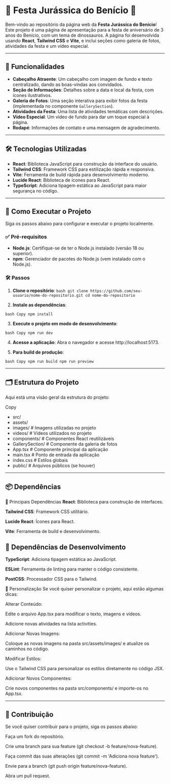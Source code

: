 # 🦖 Festa Jurássica do Benício 🦕

Bem-vindo ao repositório da página web da **Festa Jurássica do Benício**! Este projeto é uma página de apresentação para a festa de aniversário de 3 anos do Benício, com um tema de dinossauros. A página foi desenvolvida usando **React**, **Tailwind CSS** e **Vite**, e inclui seções como galeria de fotos, atividades da festa e um vídeo especial.

---

## 🚀 Funcionalidades

- **Cabeçalho Atraente**: Um cabeçalho com imagem de fundo e texto centralizado, dando as boas-vindas aos convidados.
- **Seção de Informações**: Detalhes sobre a data e local da festa, com ícones ilustrativos.
- **Galeria de Fotos**: Uma seção interativa para exibir fotos da festa (implementada no componente `GallerySection`).
- **Atividades da Festa**: Uma lista de atividades temáticas com descrições.
- **Vídeo Especial**: Um vídeo de fundo para dar um toque especial à página.
- **Rodapé**: Informações de contato e uma mensagem de agradecimento.

---

## 🛠️ Tecnologias Utilizadas

- **React**: Biblioteca JavaScript para construção da interface do usuário.
- **Tailwind CSS**: Framework CSS para estilização rápida e responsiva.
- **Vite**: Ferramenta de build rápida para desenvolvimento moderno.
- **Lucide React**: Biblioteca de ícones para React.
- **TypeScript**: Adiciona tipagem estática ao JavaScript para maior segurança no código.

---

## 📂 Como Executar o Projeto

Siga os passos abaixo para configurar e executar o projeto localmente.

### ✅ Pré-requisitos

- **Node.js**: Certifique-se de ter o Node.js instalado (versão 18 ou superior).
- **npm**: Gerenciador de pacotes do Node.js (vem instalado com o Node.js).

### 🛠️ Passos

1. **Clone o repositório**:
   ``bash
   git clone https://github.com/seu-usuario/nome-do-repositorio.git
   cd nome-do-repositorio``
   
2. **Instale as dependências**:

``bash
Copy
npm install``

3. **Execute o projeto em modo de desenvolvimento**:

``bash
Copy
npm run dev``

4. **Acesse a aplicação**:
Abra o navegador e acesse http://localhost:5173.

5. **Para build de produção**:

``bash
Copy
npm run build
npm run preview``

---

## 🗂️ Estrutura do Projeto
Aqui está uma visão geral da estrutura do projeto:

Copy
- src/
 - assets/
  -  images/          # Imagens utilizadas no projeto
   - videos/          # Vídeos utilizados no projeto
 - components/        # Componentes React reutilizáveis
  -  GallerySection/  # Componente da galeria de fotos
  - App.tsx            # Componente principal da aplicação
  - main.tsx           # Ponto de entrada da aplicação
  - index.css          # Estilos globais
- public/              # Arquivos públicos (se houver)


---

## 📦 Dependências
📌 Principais Dependências
**React**: Biblioteca para construção de interfaces.

**Tailwind CSS**: Framework CSS utilitário.

**Lucide React**: Ícones para React.

**Vite**: Ferramenta de build e desenvolvimento.

## 🔧 Dependências de Desenvolvimento

**TypeScript**: Adiciona tipagem estática ao JavaScript.

**ESLint**: Ferramenta de linting para manter o código consistente.

**PostCSS**: Processador CSS para o Tailwind.

🎨 Personalização
Se você quiser personalizar o projeto, aqui estão algumas dicas:

Alterar Conteúdo:

Edite o arquivo App.tsx para modificar o texto, imagens e vídeos.

Adicione novas atividades na lista activities.

Adicionar Novas Imagens:

Coloque as novas imagens na pasta src/assets/images/ e atualize os caminhos no código.

Modificar Estilos:

Use o Tailwind CSS para personalizar os estilos diretamente no código JSX.

Adicionar Novos Componentes:

Crie novos componentes na pasta src/components/ e importe-os no App.tsx.

---

## 🤝 Contribuição
Se você quiser contribuir para o projeto, siga os passos abaixo:

Faça um fork do repositório.

Crie uma branch para sua feature (git checkout -b feature/nova-feature).

Faça commit das suas alterações (git commit -m 'Adiciona nova feature').

Envie para a branch (git push origin feature/nova-feature).

Abra um pull request.
